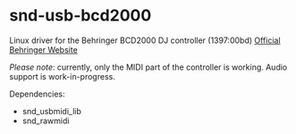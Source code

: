snd-usb-bcd2000
===============

Linux driver for the Behringer BCD2000 DJ controller (1397:00bd) [Official Behringer Website](http://www.behringer.com/EN/Products/BCD2000.aspx)

*Please note*: currently, only the MIDI part of the controller is working.
Audio support is work-in-progress.

Dependencies:

* snd_usbmidi_lib
* snd_rawmidi